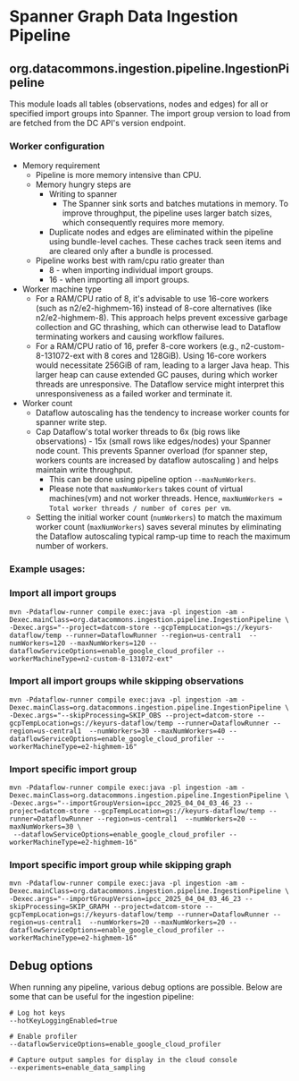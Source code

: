 # Spanner Graph Data Ingestion Pipeline

## org.datacommons.ingestion.pipeline.IngestionPipeline

This module loads all tables (observations, nodes and edges) for all or
specified import groups into Spanner.
The import group version to load from are fetched from the DC API's version
endpoint.

### Worker configuration

- Memory requirement
    - Pipeline is more memory intensive than CPU.
    - Memory hungry steps are
        - Writing to spanner
            - The Spanner sink sorts and batches mutations in memory. To improve
              throughput, the pipeline uses larger batch sizes, which
              consequently requires more memory.
        - Duplicate nodes and edges are eliminated within the pipeline using
          bundle-level caches. These caches track seen items and are cleared
          only after a bundle is processed.
    - Pipeline works best with ram/cpu ratio greater than
        - 8 - when importing individual import groups.
        - 16 - when importing all import groups.
- Worker machine type
    - For a RAM/CPU ratio of 8, it's advisable to use 16-core workers (such as
      n2/e2-highmem-16) instead of 8-core alternatives (like n2/e2-highmem-8).
      This approach helps prevent excessive garbage collection and GC thrashing,
      which can otherwise lead to Dataflow terminating workers and causing
      workflow failures.
    - For a RAM/CPU ratio of 16, prefer 8-core workers (e.g.,
      n2-custom-8-131072-ext with 8 cores and 128GiB). Using 16-core workers
      would necessitate 256GiB of ram, leading to a larger Java heap. This
      larger heap can cause extended GC pauses, during which worker threads are
      unresponsive. The Dataflow service might interpret this unresponsiveness
      as a failed worker and terminate it.
- Worker count
    - Dataflow autoscaling has the tendency to increase worker
      counts for spanner write step.
    - Cap Dataflow's total worker threads to 6x (big
      rows like observations) - 15x (small rows like edges/nodes) your Spanner
      node count. This prevents Spanner overload (for spanner step, workers
      counts are increased by dataflow autoscaling ) and helps maintain write
      throughput.
        - This can be done using pipeline option `--maxNumWorkers`.
        - Please note that `maxNumWorkers` takes count of virtual machines(vm)
          and not worker threads. Hence,
          `maxNumWorkers = Total worker threads / number of cores per vm`.
    - Setting the initial worker count (`numWorkers`) to match the maximum
      worker count (`maxNumWorkers`) saves several minutes by eliminating the
      Dataflow autoscaling typical ramp-up time to reach the maximum number of
      workers.

### Example usages:

### Import all import groups

```shell
mvn -Pdataflow-runner compile exec:java -pl ingestion -am -Dexec.mainClass=org.datacommons.ingestion.pipeline.IngestionPipeline \
-Dexec.args="--project=datcom-store --gcpTempLocation=gs://keyurs-dataflow/temp --runner=DataflowRunner --region=us-central1  --numWorkers=120 --maxNumWorkers=120 --dataflowServiceOptions=enable_google_cloud_profiler --workerMachineType=n2-custom-8-131072-ext"
```

### Import all import groups while skipping observations

```shell
mvn -Pdataflow-runner compile exec:java -pl ingestion -am -Dexec.mainClass=org.datacommons.ingestion.pipeline.IngestionPipeline \
-Dexec.args="--skipProcessing=SKIP_OBS --project=datcom-store --gcpTempLocation=gs://keyurs-dataflow/temp --runner=DataflowRunner --region=us-central1  --numWorkers=30 --maxNumWorkers=40 --dataflowServiceOptions=enable_google_cloud_profiler --workerMachineType=e2-highmem-16"
```

### Import specific import group

```shell
mvn -Pdataflow-runner compile exec:java -pl ingestion -am -Dexec.mainClass=org.datacommons.ingestion.pipeline.IngestionPipeline \
-Dexec.args="--importGroupVersion=ipcc_2025_04_04_03_46_23 --project=datcom-store --gcpTempLocation=gs://keyurs-dataflow/temp --runner=DataflowRunner --region=us-central1  --numWorkers=20 --maxNumWorkers=30 \
 --dataflowServiceOptions=enable_google_cloud_profiler --workerMachineType=e2-highmem-16"
```

### Import specific import group while skipping graph

```shell
mvn -Pdataflow-runner compile exec:java -pl ingestion -am -Dexec.mainClass=org.datacommons.ingestion.pipeline.IngestionPipeline \
-Dexec.args="--importGroupVersion=ipcc_2025_04_04_03_46_23 --skipProcessing=SKIP_GRAPH --project=datcom-store --gcpTempLocation=gs://keyurs-dataflow/temp --runner=DataflowRunner --region=us-central1  --numWorkers=20 --maxNumWorkers=20 --dataflowServiceOptions=enable_google_cloud_profiler --workerMachineType=e2-highmem-16"
```

## Debug options

When running any pipeline, various debug options are possible. Below are some
that can be useful for the ingestion pipeline:

```shell
# Log hot keys
--hotKeyLoggingEnabled=true

# Enable profiler
--dataflowServiceOptions=enable_google_cloud_profiler

# Capture output samples for display in the cloud console
--experiments=enable_data_sampling
```

